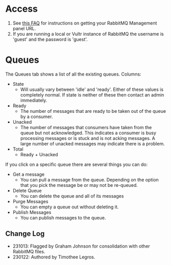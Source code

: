 # Access

1. See [this FAQ][1] for instructions on getting your RabbitMQ Management panel URL.
2. If you are running a local or Vultr instance of RabbitMQ the username is 'guest' and the password is 'guest'.

# Queues

The Queues tab shows a list of all the existing queues. Columns:

- State
  - Will usually vary between 'idle' and 'ready'. Either of these values is completely normal. If state is neither of these then contact an admin immediately.
- Ready
  - The number of messages that are ready to be taken out of the queue by a consumer.
- Unacked
  - The number of messages that consumers have taken from the queue but not acknowledged. This indicates a consumer is busy processing messages or is stuck and is not acking messages. A large number of unacked messages may indicate there is a problem.
- Total
  - Ready + Unacked

If you click on a specific queue there are several things you can do:

- Get a message
  - You can pull a message from the queue. Depending on the option that you pick the message be or may not be re-queued.
- Delete Queue
  - You can delete the queue and all of its messages
- Purge Messages
  - You can empty a queue out without deleting it.
- Publish Messages
  - You can publish messages to the queue.

[1]: https://github.com/hicommonwealth/commonwealth/wiki/RabbitMQ-FAQ#how-do-i-access-the-correct-rabbitmq-management-dashboard

## Change Log

- 231013: Flagged by Graham Johnson for consolidation with other RabbitMQ files.
- 230122: Authored by Timothee Legros.
